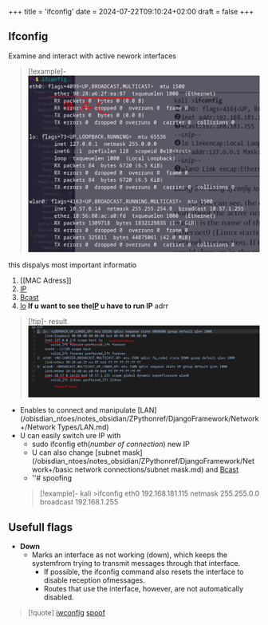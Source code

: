 +++
title = 'ifconfig'
date = 2024-07-22T09:10:24+02:00
draft = false
+++

## Ifconfig 
Examine and interact with active nework interfaces 

>[!example]-
>![IfconfigExamle_visual.png](/static/IfconfigExamle_visual.png)

this dispalys most important informatio 
1.  [[MAC Adress]]
2. [IP](/obisdian_ntoes/notes_obsidian/ZPythonref/DjangoFramework/Network+/Ref_OSI/IP.md)
3. [Bcast](/obisdian_ntoes/notes_obsidian/Penetration/Bcast.md)
4. [lo](/obisdian_ntoes/notes_obsidian/Penetration/lo.md)
**If u want to see the[IP](/obisdian_ntoes/notes_obsidian/ZPythonref/DjangoFramework/Network+/Ref_OSI/IP.md) u have to 
run IP**  adrr
>[!tip]- result
>![IpAddr_visual.png](/static/IpAddr_visual.png)

- Enables to connect and  manipulate [LAN](/obisdian_ntoes/notes_obsidian/ZPythonref/DjangoFramework/Network+/Network Types/LAN.md)
- U can easily switch ure IP with 
	- sudo ifconfig eth(*number of connection*) new IP
	- U can also change [subnet mask](/obisdian_ntoes/notes_obsidian/ZPythonref/DjangoFramework/Network+/basic network connections/subnet mask.md) and  [Bcast](/obisdian_ntoes/notes_obsidian/Penetration/Bcast.md) 
	-  ''#  spoofing 
	>[!example]- 
	>kali >ifconfig eth0 192.168.181.115 netmask 255.255.0.0 broadcast 192.168.1.255
 
## Usefull flags 

- **Down**
	- Marks an interface as not working (down), which keeps the systemfrom trying to transmit messages through that interface. 
		-  If possible, the ifconfig command also resets the interface to disable reception ofmessages.  
		- Routes that use the interface,
		    however, are not automatically disabled.

 
>[!quote] [iwconfig](/obisdian_ntoes/notes_obsidian/Penetration/iwconfig.md) [spoof](/obisdian_ntoes/notes_obsidian/Linux/spoof.md)